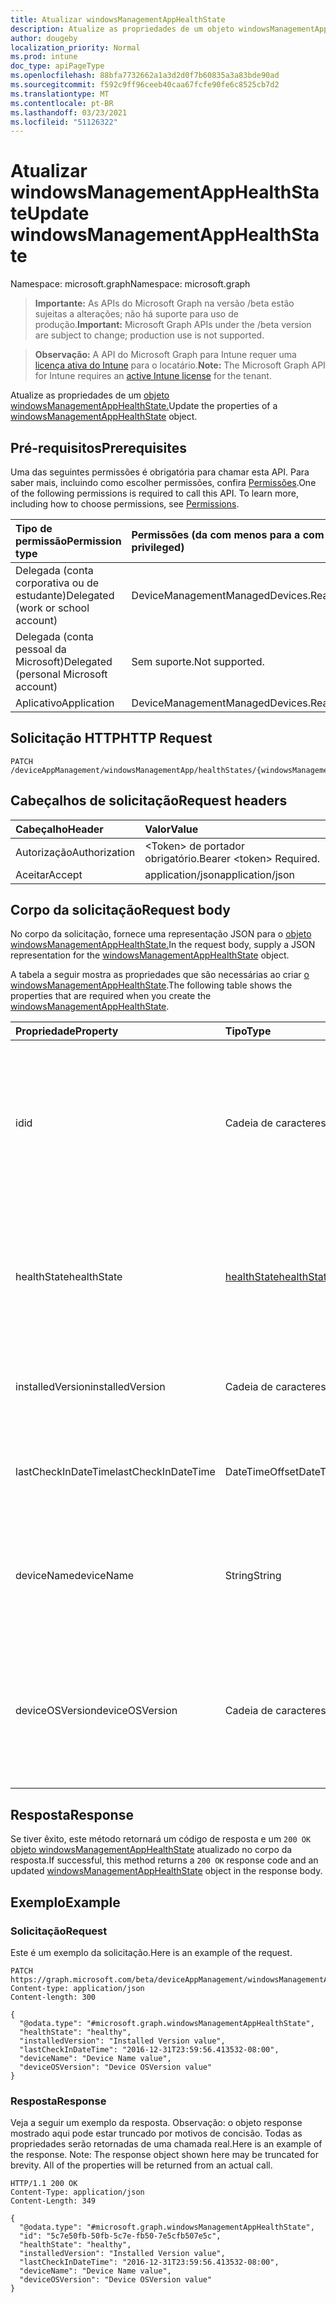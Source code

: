 ```yaml
---
title: Atualizar windowsManagementAppHealthState
description: Atualize as propriedades de um objeto windowsManagementAppHealthState.
author: dougeby
localization_priority: Normal
ms.prod: intune
doc_type: apiPageType
ms.openlocfilehash: 88bfa7732662a1a3d2d0f7b60835a3a83bde90ad
ms.sourcegitcommit: f592c9ff96ceeb40caa67fcfe90fe6c8525cb7d2
ms.translationtype: MT
ms.contentlocale: pt-BR
ms.lasthandoff: 03/23/2021
ms.locfileid: "51126322"
---
```

# <a name="update-windowsmanagementapphealthstate"></a><span data-ttu-id="67c3c-103">Atualizar windowsManagementAppHealthState</span><span class="sxs-lookup"><span data-stu-id="67c3c-103">Update windowsManagementAppHealthState</span></span>

<span data-ttu-id="67c3c-104">Namespace: microsoft.graph</span><span class="sxs-lookup"><span data-stu-id="67c3c-104">Namespace: microsoft.graph</span></span>

> <span data-ttu-id="67c3c-105">**Importante:** As APIs do Microsoft Graph na versão /beta estão sujeitas a alterações; não há suporte para uso de produção.</span><span class="sxs-lookup"><span data-stu-id="67c3c-105">**Important:** Microsoft Graph APIs under the /beta version are subject to change; production use is not supported.</span></span>

> <span data-ttu-id="67c3c-106">**Observação:** A API do Microsoft Graph para Intune requer uma [licença ativa do Intune](https://go.microsoft.com/fwlink/?linkid=839381) para o locatário.</span><span class="sxs-lookup"><span data-stu-id="67c3c-106">**Note:** The Microsoft Graph API for Intune requires an [active Intune license](https://go.microsoft.com/fwlink/?linkid=839381) for the tenant.</span></span>

<span data-ttu-id="67c3c-107">Atualize as propriedades de um [objeto windowsManagementAppHealthState.](../resources/intune-devices-windowsmanagementapphealthstate.md)</span><span class="sxs-lookup"><span data-stu-id="67c3c-107">Update the properties of a [windowsManagementAppHealthState](../resources/intune-devices-windowsmanagementapphealthstate.md) object.</span></span>

## <a name="prerequisites"></a><span data-ttu-id="67c3c-108">Pré-requisitos</span><span class="sxs-lookup"><span data-stu-id="67c3c-108">Prerequisites</span></span>
<span data-ttu-id="67c3c-p101">Uma das seguintes permissões é obrigatória para chamar esta API. Para saber mais, incluindo como escolher permissões, confira [Permissões](/graph/permissions-reference).</span><span class="sxs-lookup"><span data-stu-id="67c3c-p101">One of the following permissions is required to call this API. To learn more, including how to choose permissions, see [Permissions](/graph/permissions-reference).</span></span>

|<span data-ttu-id="67c3c-111">Tipo de permissão</span><span class="sxs-lookup"><span data-stu-id="67c3c-111">Permission type</span></span>|<span data-ttu-id="67c3c-112">Permissões (da com menos para a com mais privilégios)</span><span class="sxs-lookup"><span data-stu-id="67c3c-112">Permissions (from least to most privileged)</span></span>|
|:---|:---|
|<span data-ttu-id="67c3c-113">Delegada (conta corporativa ou de estudante)</span><span class="sxs-lookup"><span data-stu-id="67c3c-113">Delegated (work or school account)</span></span>|<span data-ttu-id="67c3c-114">DeviceManagementManagedDevices.ReadWrite.All</span><span class="sxs-lookup"><span data-stu-id="67c3c-114">DeviceManagementManagedDevices.ReadWrite.All</span></span>|
|<span data-ttu-id="67c3c-115">Delegada (conta pessoal da Microsoft)</span><span class="sxs-lookup"><span data-stu-id="67c3c-115">Delegated (personal Microsoft account)</span></span>|<span data-ttu-id="67c3c-116">Sem suporte.</span><span class="sxs-lookup"><span data-stu-id="67c3c-116">Not supported.</span></span>|
|<span data-ttu-id="67c3c-117">Aplicativo</span><span class="sxs-lookup"><span data-stu-id="67c3c-117">Application</span></span>|<span data-ttu-id="67c3c-118">DeviceManagementManagedDevices.ReadWrite.All</span><span class="sxs-lookup"><span data-stu-id="67c3c-118">DeviceManagementManagedDevices.ReadWrite.All</span></span>|

## <a name="http-request"></a><span data-ttu-id="67c3c-119">Solicitação HTTP</span><span class="sxs-lookup"><span data-stu-id="67c3c-119">HTTP Request</span></span>
<!-- {
  "blockType": "ignored"
}
-->
``` http
PATCH /deviceAppManagement/windowsManagementApp/healthStates/{windowsManagementAppHealthStateId}
```

## <a name="request-headers"></a><span data-ttu-id="67c3c-120">Cabeçalhos de solicitação</span><span class="sxs-lookup"><span data-stu-id="67c3c-120">Request headers</span></span>
|<span data-ttu-id="67c3c-121">Cabeçalho</span><span class="sxs-lookup"><span data-stu-id="67c3c-121">Header</span></span>|<span data-ttu-id="67c3c-122">Valor</span><span class="sxs-lookup"><span data-stu-id="67c3c-122">Value</span></span>|
|:---|:---|
|<span data-ttu-id="67c3c-123">Autorização</span><span class="sxs-lookup"><span data-stu-id="67c3c-123">Authorization</span></span>|<span data-ttu-id="67c3c-124">&lt;Token&gt; de portador obrigatório.</span><span class="sxs-lookup"><span data-stu-id="67c3c-124">Bearer &lt;token&gt; Required.</span></span>|
|<span data-ttu-id="67c3c-125">Aceitar</span><span class="sxs-lookup"><span data-stu-id="67c3c-125">Accept</span></span>|<span data-ttu-id="67c3c-126">application/json</span><span class="sxs-lookup"><span data-stu-id="67c3c-126">application/json</span></span>|

## <a name="request-body"></a><span data-ttu-id="67c3c-127">Corpo da solicitação</span><span class="sxs-lookup"><span data-stu-id="67c3c-127">Request body</span></span>
<span data-ttu-id="67c3c-128">No corpo da solicitação, fornece uma representação JSON para o [objeto windowsManagementAppHealthState.](../resources/intune-devices-windowsmanagementapphealthstate.md)</span><span class="sxs-lookup"><span data-stu-id="67c3c-128">In the request body, supply a JSON representation for the [windowsManagementAppHealthState](../resources/intune-devices-windowsmanagementapphealthstate.md) object.</span></span>

<span data-ttu-id="67c3c-129">A tabela a seguir mostra as propriedades que são necessárias ao criar [o windowsManagementAppHealthState](../resources/intune-devices-windowsmanagementapphealthstate.md).</span><span class="sxs-lookup"><span data-stu-id="67c3c-129">The following table shows the properties that are required when you create the [windowsManagementAppHealthState](../resources/intune-devices-windowsmanagementapphealthstate.md).</span></span>

|<span data-ttu-id="67c3c-130">Propriedade</span><span class="sxs-lookup"><span data-stu-id="67c3c-130">Property</span></span>|<span data-ttu-id="67c3c-131">Tipo</span><span class="sxs-lookup"><span data-stu-id="67c3c-131">Type</span></span>|<span data-ttu-id="67c3c-132">Descrição</span><span class="sxs-lookup"><span data-stu-id="67c3c-132">Description</span></span>|
|:---|:---|:---|
|<span data-ttu-id="67c3c-133">id</span><span class="sxs-lookup"><span data-stu-id="67c3c-133">id</span></span>|<span data-ttu-id="67c3c-134">Cadeia de caracteres</span><span class="sxs-lookup"><span data-stu-id="67c3c-134">String</span></span>|<span data-ttu-id="67c3c-135">Identificador exclusivo para o estado de saúde do aplicativo de gerenciamento do Windows.</span><span class="sxs-lookup"><span data-stu-id="67c3c-135">Unique Identifier for the Windows management app health state.</span></span> <span data-ttu-id="67c3c-136">Essa propriedade é somente leitura.</span><span class="sxs-lookup"><span data-stu-id="67c3c-136">This property is read-only.</span></span>|
|<span data-ttu-id="67c3c-137">healthState</span><span class="sxs-lookup"><span data-stu-id="67c3c-137">healthState</span></span>|[<span data-ttu-id="67c3c-138">healthState</span><span class="sxs-lookup"><span data-stu-id="67c3c-138">healthState</span></span>](../resources/intune-devices-healthstate.md)|<span data-ttu-id="67c3c-139">Estado de saúde do aplicativo de gerenciamento do Windows.</span><span class="sxs-lookup"><span data-stu-id="67c3c-139">Windows management app health state.</span></span> <span data-ttu-id="67c3c-140">Os valores possíveis são: `unknown`, `healthy`, `unhealthy`.</span><span class="sxs-lookup"><span data-stu-id="67c3c-140">Possible values are: `unknown`, `healthy`, `unhealthy`.</span></span>|
|<span data-ttu-id="67c3c-141">installedVersion</span><span class="sxs-lookup"><span data-stu-id="67c3c-141">installedVersion</span></span>|<span data-ttu-id="67c3c-142">Cadeia de caracteres</span><span class="sxs-lookup"><span data-stu-id="67c3c-142">String</span></span>|<span data-ttu-id="67c3c-143">Versão instalada do aplicativo de gerenciamento do Windows.</span><span class="sxs-lookup"><span data-stu-id="67c3c-143">Windows management app installed version.</span></span>|
|<span data-ttu-id="67c3c-144">lastCheckInDateTime</span><span class="sxs-lookup"><span data-stu-id="67c3c-144">lastCheckInDateTime</span></span>|<span data-ttu-id="67c3c-145">DateTimeOffset</span><span class="sxs-lookup"><span data-stu-id="67c3c-145">DateTimeOffset</span></span>|<span data-ttu-id="67c3c-146">Última hora de check-in do aplicativo de gerenciamento do Windows.</span><span class="sxs-lookup"><span data-stu-id="67c3c-146">Windows management app last check-in time.</span></span>|
|<span data-ttu-id="67c3c-147">deviceName</span><span class="sxs-lookup"><span data-stu-id="67c3c-147">deviceName</span></span>|<span data-ttu-id="67c3c-148">String</span><span class="sxs-lookup"><span data-stu-id="67c3c-148">String</span></span>|<span data-ttu-id="67c3c-149">Nome do dispositivo no qual o aplicativo de gerenciamento do Windows está instalado.</span><span class="sxs-lookup"><span data-stu-id="67c3c-149">Name of the device on which Windows management app is installed.</span></span>|
|<span data-ttu-id="67c3c-150">deviceOSVersion</span><span class="sxs-lookup"><span data-stu-id="67c3c-150">deviceOSVersion</span></span>|<span data-ttu-id="67c3c-151">Cadeia de caracteres</span><span class="sxs-lookup"><span data-stu-id="67c3c-151">String</span></span>|<span data-ttu-id="67c3c-152">Versão do sistema operacional Windows 10 do dispositivo no qual o aplicativo de gerenciamento do Windows está instalado.</span><span class="sxs-lookup"><span data-stu-id="67c3c-152">Windows 10 OS version of the device on which Windows management app is installed.</span></span>|



## <a name="response"></a><span data-ttu-id="67c3c-153">Resposta</span><span class="sxs-lookup"><span data-stu-id="67c3c-153">Response</span></span>
<span data-ttu-id="67c3c-154">Se tiver êxito, este método retornará um código de resposta e um `200 OK` [objeto windowsManagementAppHealthState](../resources/intune-devices-windowsmanagementapphealthstate.md) atualizado no corpo da resposta.</span><span class="sxs-lookup"><span data-stu-id="67c3c-154">If successful, this method returns a `200 OK` response code and an updated [windowsManagementAppHealthState](../resources/intune-devices-windowsmanagementapphealthstate.md) object in the response body.</span></span>

## <a name="example"></a><span data-ttu-id="67c3c-155">Exemplo</span><span class="sxs-lookup"><span data-stu-id="67c3c-155">Example</span></span>

### <a name="request"></a><span data-ttu-id="67c3c-156">Solicitação</span><span class="sxs-lookup"><span data-stu-id="67c3c-156">Request</span></span>
<span data-ttu-id="67c3c-157">Este é um exemplo da solicitação.</span><span class="sxs-lookup"><span data-stu-id="67c3c-157">Here is an example of the request.</span></span>
``` http
PATCH https://graph.microsoft.com/beta/deviceAppManagement/windowsManagementApp/healthStates/{windowsManagementAppHealthStateId}
Content-type: application/json
Content-length: 300

{
  "@odata.type": "#microsoft.graph.windowsManagementAppHealthState",
  "healthState": "healthy",
  "installedVersion": "Installed Version value",
  "lastCheckInDateTime": "2016-12-31T23:59:56.413532-08:00",
  "deviceName": "Device Name value",
  "deviceOSVersion": "Device OSVersion value"
}
```

### <a name="response"></a><span data-ttu-id="67c3c-158">Resposta</span><span class="sxs-lookup"><span data-stu-id="67c3c-158">Response</span></span>
<span data-ttu-id="67c3c-p104">Veja a seguir um exemplo da resposta. Observação: o objeto response mostrado aqui pode estar truncado por motivos de concisão. Todas as propriedades serão retornadas de uma chamada real.</span><span class="sxs-lookup"><span data-stu-id="67c3c-p104">Here is an example of the response. Note: The response object shown here may be truncated for brevity. All of the properties will be returned from an actual call.</span></span>
``` http
HTTP/1.1 200 OK
Content-Type: application/json
Content-Length: 349

{
  "@odata.type": "#microsoft.graph.windowsManagementAppHealthState",
  "id": "5c7e50fb-50fb-5c7e-fb50-7e5cfb507e5c",
  "healthState": "healthy",
  "installedVersion": "Installed Version value",
  "lastCheckInDateTime": "2016-12-31T23:59:56.413532-08:00",
  "deviceName": "Device Name value",
  "deviceOSVersion": "Device OSVersion value"
}
```




